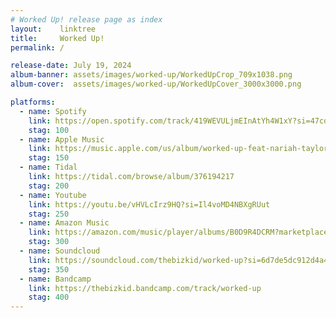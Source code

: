 ```yaml
---
# Worked Up! release page as index
layout:    linktree
title:     Worked Up!
permalink: /

release-date: July 19, 2024
album-banner: assets/images/worked-up/WorkedUpCrop_709x1038.png
album-cover:  assets/images/worked-up/WorkedUpCover_3000x3000.png

platforms:
  - name: Spotify
    link: https://open.spotify.com/track/419WEVULjmEInAtYh4W1xY?si=47cd864d64c44607
    stag: 100
  - name: Apple Music
    link: https://music.apple.com/us/album/worked-up-feat-nariah-taylor/1758385676?i=1758385677
    stag: 150
  - name: Tidal
    link: https://tidal.com/browse/album/376194217
    stag: 200
  - name: Youtube
    link: https://youtu.be/vHVLcIrz9HQ?si=Il4voMD4NBXgRUut
    stag: 250
  - name: Amazon Music 
    link: https://amazon.com/music/player/albums/B0D9R4DCRM?marketplaceId=ATVPDKIKX0DER&musicTerritory=US&ref=dm_sh_lADq9JWga8gQEamiP9IWgYSgu
    stag: 300
  - name: Soundcloud
    link: https://soundcloud.com/thebizkid/worked-up?si=6d7de5dc912d4a48b75aba0f198fcbd0&utm_source=clipboard&utm_medium=text&utm_campaign=social_sharing
    stag: 350
  - name: Bandcamp
    link: https://thebizkid.bandcamp.com/track/worked-up
    stag: 400
---
```

